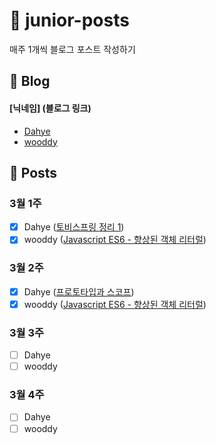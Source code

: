 # :post_office: junior-posts
매주 1개씩 블로그 포스트 작성하기


## :page_with_curl: Blog
#### [닉네임] (블로그 링크)
- [Dahye](https://kimdahyeee.github.io/) 
- [wooddy](https://blog.wooddy.dev/)

## :pushpin: Posts

### 3월 1주
- [X] Dahye ([토비스프링 정리 1](https://kimdahyeee.github.io/tobyspring1/))
- [x] wooddy ([Javascript ES6 - 향상된 객체 리터럴](https://blog.wooddy.dev/javascript/es6-enhanced-object-literal/))

### 3월 2주
- [X] Dahye ([프로토타입과 스코프](https://kimdahyeee.github.io/prototype_and_scope/))
- [X] wooddy ([Javascript ES6 - 향상된 객체 리터럴](https://blog.wooddy.dev/javascript/es6-spread-operator/))

### 3월 3주
- [ ] Dahye
- [ ] wooddy

### 3월 4주
- [ ] Dahye
- [ ] wooddy
